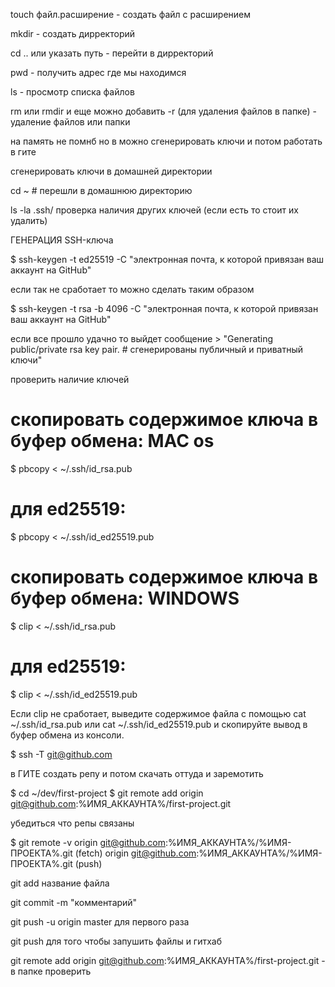touch файл.расширение - создать файл с расширением

mkdir - создать дирректорий

cd .. или указать путь - перейти в дирректорий

pwd - получить адрес где мы находимся

ls - просмотр списка файлов

rm или rmdir и еще можно добавить -r (для удаления файлов в папке) - удаление файлов или папки

на память не помнб но в можно сгенерировать ключи и потом работать в гите



сгенерировать ключи в домашней директории

cd ~ # перешли в домашнюю директорию 

ls -la .ssh/ проверка наличия других ключей (если есть то стоит их удалить)

ГЕНЕРАЦИЯ SSH-ключа

$ ssh-keygen -t ed25519 -C "электронная почта, к которой привязан ваш аккаунт на GitHub" 

если так не сработает то можно сделать таким образом

$ ssh-keygen -t rsa -b 4096 -C "электронная почта, к которой привязан ваш аккаунт на GitHub"

если все прошло удачно то выйдет сообщение > "Generating public/private rsa key pair. # сгенерированы публичный и приватный ключи"


проверить наличие ключей

# скопировать содержимое ключа в буфер обмена: MAC os
$ pbcopy < ~/.ssh/id_rsa.pub
# для ed25519:
$ pbcopy < ~/.ssh/id_ed25519.pub

# скопировать содержимое ключа в буфер обмена: WINDOWS
$ clip < ~/.ssh/id_rsa.pub
# для ed25519:
$ clip < ~/.ssh/id_ed25519.pub

Если clip не сработает, выведите содержимое файла с помощью cat ~/.ssh/id_rsa.pub или cat ~/.ssh/id_ed25519.pub и скопируйте вывод в буфер обмена из консоли.

$ ssh -T git@github.com

в ГИТЕ создать репу и потом скачать оттуда и заремотить 

$ cd ~/dev/first-project
$ git remote add origin git@github.com:%ИМЯ_АККАУНТА%/first-project.git

убедиться что репы связаны

$ git remote -v
origin    git@github.com:%ИМЯ_АККАУНТА%/%ИМЯ-ПРОЕКТА%.git (fetch)
origin    git@github.com:%ИМЯ_АККАУНТА%/%ИМЯ-ПРОЕКТА%.git (push)

git add название файла

git commit -m "комментарий"

git push -u origin master для первого раза

git push для того чтобы запушить файлы и гитхаб

git remote add origin git@github.com:%ИМЯ_АККАУНТА%/first-project.git - в папке проверить

